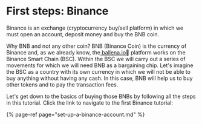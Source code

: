 # First steps: Binance

Binance is an exchange \(cryptocurrency buy/sell platform\) in which we must open an account, deposit money and buy the BNB coin.

Why BNB and not any other coin? BNB \(Binance Coin\) is the currency of Binance and, as we already know, the[ ballena.io](https://ballena.io/)🐋 platform works on the Binance Smart Chain \(BSC\). Within the BSC we will carry out a series of movements for which we will need BNB as a bargaining chip. Let's imagine the BSC as a country with its own currency in which we will not be able to buy anything without having any cash. In this case, BNB will help us to buy other tokens and to pay the transaction fees.

Let's get down to the basics of buying those BNBs by following all the steps in this tutorial. Click the link to navigate to the first Binance tutorial:

{% page-ref page="set-up-a-binance-account.md" %}





